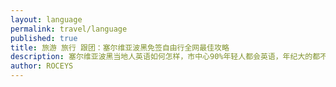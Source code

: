 ```yaml
---
layout: language
permalink: travel/language
published: true
title: 旅游 旅行 跟团：塞尔维亚波黑免签自由行全网最佳攻略 
description: 塞尔维亚波黑当地人英语如何怎样，市中心90%年轻人都会英语，年纪大的都不会，山区的也会英语。
author: ROCEYS
---
```

